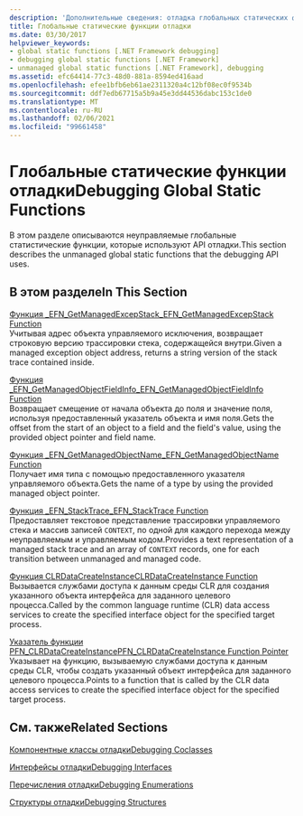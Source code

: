 ```yaml
---
description: 'Дополнительные сведения: отладка глобальных статических функций'
title: Глобальные статические функции отладки
ms.date: 03/30/2017
helpviewer_keywords:
- global static functions [.NET Framework debugging]
- debugging global static functions [.NET Framework]
- unmanaged global static functions [.NET Framework], debugging
ms.assetid: efc64414-77c3-48d0-881a-8594ed416aad
ms.openlocfilehash: efee1bfb6eb61ae2311320a4c12bf08ec0f9534b
ms.sourcegitcommit: ddf7edb67715a5b9a45e3dd44536dabc153c1de0
ms.translationtype: MT
ms.contentlocale: ru-RU
ms.lasthandoff: 02/06/2021
ms.locfileid: "99661458"
---
```

# <a name="debugging-global-static-functions"></a><span data-ttu-id="de338-103">Глобальные статические функции отладки</span><span class="sxs-lookup"><span data-stu-id="de338-103">Debugging Global Static Functions</span></span>

<span data-ttu-id="de338-104">В этом разделе описываются неуправляемые глобальные статистические функции, которые используют API отладки.</span><span class="sxs-lookup"><span data-stu-id="de338-104">This section describes the unmanaged global static functions that the debugging API uses.</span></span>  
  
## <a name="in-this-section"></a><span data-ttu-id="de338-105">В этом разделе</span><span class="sxs-lookup"><span data-stu-id="de338-105">In This Section</span></span>  

 [<span data-ttu-id="de338-106">Функция _EFN_GetManagedExcepStack</span><span class="sxs-lookup"><span data-stu-id="de338-106">_EFN_GetManagedExcepStack Function</span></span>](efn-getmanagedexcepstack-function.md)  
 <span data-ttu-id="de338-107">Учитывая адрес объекта управляемого исключения, возвращает строковую версию трассировки стека, содержащейся внутри.</span><span class="sxs-lookup"><span data-stu-id="de338-107">Given a managed exception object address, returns a string version of the stack trace contained inside.</span></span>  
  
 [<span data-ttu-id="de338-108">Функция _EFN_GetManagedObjectFieldInfo</span><span class="sxs-lookup"><span data-stu-id="de338-108">_EFN_GetManagedObjectFieldInfo Function</span></span>](efn-getmanagedobjectfieldinfo-function.md)  
 <span data-ttu-id="de338-109">Возвращает смещение от начала объекта до поля и значение поля, используя предоставленный указатель объекта и имя поля.</span><span class="sxs-lookup"><span data-stu-id="de338-109">Gets the offset from the start of an object to a field and the field's value, using the provided object pointer and field name.</span></span>  
  
 [<span data-ttu-id="de338-110">Функция _EFN_GetManagedObjectName</span><span class="sxs-lookup"><span data-stu-id="de338-110">_EFN_GetManagedObjectName Function</span></span>](efn-getmanagedobjectname-function.md)  
 <span data-ttu-id="de338-111">Получает имя типа с помощью предоставленного указателя управляемого объекта.</span><span class="sxs-lookup"><span data-stu-id="de338-111">Gets the name of a type by using the provided managed object pointer.</span></span>  
  
 [<span data-ttu-id="de338-112">Функция _EFN_StackTrace</span><span class="sxs-lookup"><span data-stu-id="de338-112">_EFN_StackTrace Function</span></span>](efn-stacktrace-function.md)  
 <span data-ttu-id="de338-113">Предоставляет текстовое представление трассировки управляемого стека и массив записей `CONTEXT`, по одной для каждого перехода между неуправляемым и управляемым кодом.</span><span class="sxs-lookup"><span data-stu-id="de338-113">Provides a text representation of a managed stack trace and an array of `CONTEXT` records, one for each transition between unmanaged and managed code.</span></span>  
  
 [<span data-ttu-id="de338-114">Функция CLRDataCreateInstance</span><span class="sxs-lookup"><span data-stu-id="de338-114">CLRDataCreateInstance Function</span></span>](clrdatacreateinstance-function.md)  
 <span data-ttu-id="de338-115">Вызывается службами доступа к данным среды CLR для создания указанного объекта интерфейса для заданного целевого процесса.</span><span class="sxs-lookup"><span data-stu-id="de338-115">Called by the common language runtime (CLR) data access services to create the specified interface object for the specified target process.</span></span>  
  
 [<span data-ttu-id="de338-116">Указатель функции PFN_CLRDataCreateInstance</span><span class="sxs-lookup"><span data-stu-id="de338-116">PFN_CLRDataCreateInstance Function Pointer</span></span>](pfn-clrdatacreateinstance-function-pointer.md)  
 <span data-ttu-id="de338-117">Указывает на функцию, вызываемую службами доступа к данным среды CLR, чтобы создать указанный объект интерфейса для заданного целевого процесса.</span><span class="sxs-lookup"><span data-stu-id="de338-117">Points to a function that is called by the CLR data access services to create the specified interface object for the specified target process.</span></span>  
  
## <a name="related-sections"></a><span data-ttu-id="de338-118">См. также</span><span class="sxs-lookup"><span data-stu-id="de338-118">Related Sections</span></span>  

 [<span data-ttu-id="de338-119">Компонентные классы отладки</span><span class="sxs-lookup"><span data-stu-id="de338-119">Debugging Coclasses</span></span>](debugging-coclasses.md)  
  
 [<span data-ttu-id="de338-120">Интерфейсы отладки</span><span class="sxs-lookup"><span data-stu-id="de338-120">Debugging Interfaces</span></span>](debugging-interfaces.md)  
  
 [<span data-ttu-id="de338-121">Перечисления отладки</span><span class="sxs-lookup"><span data-stu-id="de338-121">Debugging Enumerations</span></span>](debugging-enumerations.md)  
  
 [<span data-ttu-id="de338-122">Структуры отладки</span><span class="sxs-lookup"><span data-stu-id="de338-122">Debugging Structures</span></span>](debugging-structures.md)
